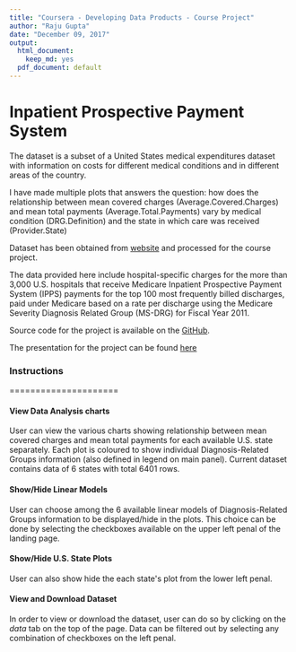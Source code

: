 ```yaml
---
title: "Coursera - Developing Data Products - Course Project"
author: "Raju Gupta"
date: "December 09, 2017"
output:
  html_document:
    keep_md: yes
  pdf_document: default
---
```


# Inpatient Prospective Payment System

The dataset is a subset of a United States medical expenditures dataset with information on costs for different medical conditions and in different areas of the country.

I have made multiple plots that answers the question: how does the relationship between mean covered charges (Average.Covered.Charges) and mean total payments (Average.Total.Payments) vary by medical condition (DRG.Definition) and the state in which care was received (Provider.State)

Dataset has been obtained from [website](https://data.cms.gov/Medicare/Inpatient-Prospective-Payment-System-IPPS-Provider/97k6-zzx3) and processed for the course project. 

The data provided here include hospital-specific charges for the more than 3,000 U.S. hospitals that receive Medicare Inpatient Prospective Payment System (IPPS) payments for the top 100 most frequently billed discharges, paid under Medicare based on a rate per discharge using the Medicare Severity Diagnosis Related Group (MS-DRG) for Fiscal Year 2011.

Source code for the project is available on the [GitHub](https://github.com/rajugupta197/DevDataProducts_ProjectShinyApp).

The presentation for the project can be found [here](http://rpubs.com/rgupta197/DevDataProductsPPT)

### Instructions
=====================
#### View Data Analysis charts
User can view the various charts showing relationship between mean covered charges and mean total payments for each available U.S. state separately. Each plot is coloured to show individual Diagnosis-Related Groups information (also defined in legend on main panel). Current dataset contains data of 6 states with total 6401 rows.

#### Show/Hide Linear Models
User can choose among the 6 available linear models of Diagnosis-Related Groups information to be displayed/hide in the plots. This choice can be done by selecting the checkboxes available on the upper left penal of the landing page.

#### Show/Hide U.S. State Plots
User can also show hide the each state's plot from the lower left penal.

#### View and Download Dataset
In order to view or download the dataset, user can do so by clicking on the *data* tab on the top of the page. Data can be filtered out by selecting any combination of checkboxes on the left penal.

